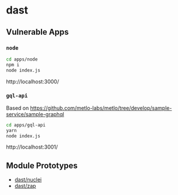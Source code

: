 # dast

## Vulnerable Apps

### `node`

``` sh
cd apps/node
npm i
node index.js
```

http://localhost:3000/

### `gql-api`

Based on https://github.com/metlo-labs/metlo/tree/develop/sample-service/sample-graphql

``` sh
cd apps/gql-api
yarn
node index.js
```

http://localhost:3001/

## Module Prototypes

- [dast/nuclei](scanners/dast/nuclei/module.yaml)
- [dast/zap](scanners/dast/zap/module.yaml)
